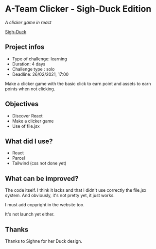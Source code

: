 # A-Team Clicker - Sigh-Duck Edition
*A clicker game in react*

[Sigh-Duck](https://github.com/GAudrey/larabrary)

## Project infos

* Type of challenge: learning
* Duration: 4 days
* Challenge type : solo
* Deadline: 26/02/2021, 17:00

Make a clicker game with the basic click to earn point and assets to earn points when not clicking.

## Objectives

* Discover React
* Make a clicker game
* Use of file.jsx

## What did I use?

* React
* Parcel
* Tailwind (css not done yet)

## What can be improved?

The code itself. I think it lacks and that I didn't use correctly the file.jsx system. And obviously, it's not pretty yet, it just works.

I must add copyright in the website too.

It's not launch yet either.

## Thanks

Thanks to Sighne for her Duck design.
